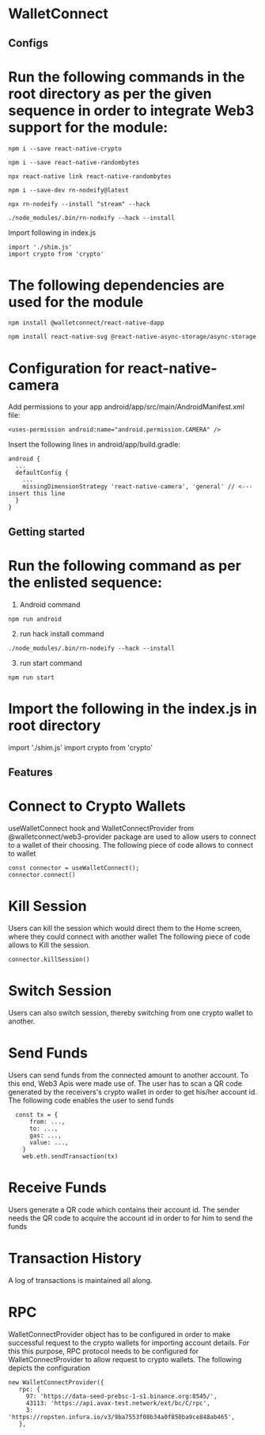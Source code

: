 # WalletConnect

## Configs

# Run the following commands in the root directory as per the given sequence in order to integrate Web3 support for the module:
```
npm i --save react-native-crypto
```
```
npm i --save react-native-randombytes
```
```
npx react-native link react-native-randombytes
```
```
npm i --save-dev rn-nodeify@latest
```
```
npx rn-nodeify --install "stream" --hack
```
```
./node_modules/.bin/rn-nodeify --hack --install
```
Import following in index.js
```
import './shim.js'
import crypto from 'crypto'
```
# The following dependencies are used for the module

```
npm install @walletconnect/react-native-dapp
```
```
npm install react-native-svg @react-native-async-storage/async-storage
```

# Configuration for react-native-camera
Add permissions to your app android/app/src/main/AndroidManifest.xml file:
```
<uses-permission android:name="android.permission.CAMERA" />
```
Insert the following lines in android/app/build.gradle:
```
android {
  ...
  defaultConfig {
    ...
    missingDimensionStrategy 'react-native-camera', 'general' // <--- insert this line
  }
}
```

## Getting started
# Run the following command as per the enlisted sequence:

1. Android command
```
npm run android
```
2. run hack install command
```
./node_modules/.bin/rn-nodeify --hack --install
```
3. run start command
```
npm run start
```

# Import the  following in the index.js in root directory

import './shim.js'
import crypto from 'crypto'

## Features

# Connect to Crypto Wallets

useWalletConnect hook and WalletConnectProvider from @walletconnect/web3-provider package are used to allow users to connect to a wallet of their choosing.
The following piece of code allows to connect to wallet
```
const connector = useWalletConnect();
connector.connect()
```
# Kill Session

Users can kill the session which would direct them to the Home screen, where they could connect with another wallet 
The following piece of code allows to Kill the session.
```
connector.killSession()
```
# Switch Session

Users can also switch session, thereby switching from one crypto wallet to another.

# Send Funds

Users can send funds from the connected amount to another account. To this end, Web3 Apis were made use of. The user has to scan a QR code generated by the receivers's crypto wallet in order to get his/her account id. 
The following code enables the user to send funds 
```
  const tx = {
      from: ...,
      to: ...,
      gas: ...,
      value: ...,
    }
    web.eth.sendTransaction(tx)
```

# Receive Funds

Users generate a QR code which contains their account id. The sender needs the QR code to acquire the account id in order to for him to send the funds

 # Transaction History

 A log of transactions is maintained all along.
 

 # RPC

 WalletConnectProvider object has to be configured in order to make successful request to the crypto wallets for importing account details. For this this purpose, RPC protocol needs to be configured for WalletConnectProvider to allow request to crypto wallets.
The following depicts the configuration
 ```
 new WalletConnectProvider({
    rpc: {
      97: 'https://data-seed-prebsc-1-s1.binance.org:8545/', 
      43113: 'https://api.avax-test.network/ext/bc/C/rpc',
      3: 'https://ropsten.infura.io/v3/9ba7553f08b34a0f850ba9ce848ab465',
    },
 
 ```
